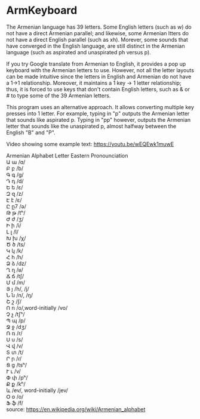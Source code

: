 # ArmKeyboard

The Armenian language has 39 letters. Some English letters (such as w) do not have a direct Armenian parallel; and likewise, some Armenian ltters do not have a direct English parallel (such as xh). Morever, some sounds that have converged in the English language, are still distinct in the Armenian language (such as aspirated and unaspirated ph versus p). 

If you try Google translate from Armenian to English, it provides a pop up keyboard with the Armenian letters to use. However, not all the letter layouts can be made intuitive since the letters in English and Armenian do not have a 1->1 relationship. Moreover, it maintains a 1 key -> 1 letter relationship; thus, it is forced to use keys that don't contain English letters, such as & or # to type some of the 39 Armenian letters.

This program uses an alternative approach. It allows converting multiple key presses into 1 letter. For example, typing in "p" outputs the Armenian letter that sounds like aspirated p. Typing in "pp" however, outputs the Armenian letter that sounds like the unaspirated p, almost halfway between the English "B" and "P".

Video showing some example text: https://youtu.be/wEQEwk1muwE

Armenian Alphabet
Letter	Eastern Pronounciation  
Ա ա	/ɑ/  
Բ բ	/b/  
Գ գ	/ɡ/  
Դ դ	/d/  
Ե ե	/ɛ/  
Զ զ	/z/  
Է է	/ɛ/  
Ը ը7	/ə/  
Թ թ	/tʰ/  
Ժ ժ	/ʒ/  
Ի ի	/i/  
Լ լ	/l/  
Խ խ	/χ/  
Ծ ծ	/ts/  
Կ կ	/k/  
Հ հ	/h/  
Ձ ձ	/dz/  
Ղ ղ	/ʁ/  
Ճ ճ	/tʃ/  
Մ մ	/m/  
Յ յ	/h/, /j/  
Ն ն	/n/, /ŋ/  
Շ շ	/ʃ/  
Ո ո	/o/,word-initially /vo/  
Չ չ	/tʃʰ/  
Պ պ	/p/  
Ջ ջ	/dʒ/  
Ռ ռ	/r/  
Ս ս	/s/  
Վ վ	/v/  
Տ տ	/t/  
Ր ր	/ɾ/  
Ց ց	/tsʰ/  
Ւ ւ	/v/  
Փ փ	/pʰ/  
Ք ք	/kʰ/  
և	/ev/, word-initially /jev/  
Օ օ	/o/  
Ֆ ֆ	/f/  
source: https://en.wikipedia.org/wiki/Armenian_alphabet
